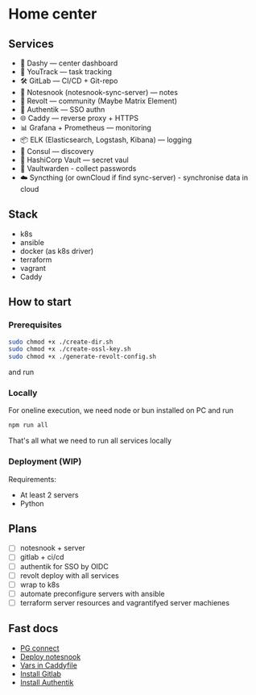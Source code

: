 # Home center

## Services

- 🎯 Dashy — center dashboard
- 🧠 YouTrack — task tracking
- 🛠 GitLab — CI/CD + Git-repo
- 📝 Notesnook (notesnook-sync-server) — notes
- 💬 Revolt — community (Maybe Matrix Element)
- 🔐 Authentik — SSO authn
- 🌐 Caddy — reverse proxy + HTTPS
- 📊 Grafana + Prometheus — monitoring
- 📦 ELK (Elasticsearch, Logstash, Kibana) — logging
- 🧭 Consul — discovery
- 🔑 HashiCorp Vault — secret vaul
- 🤫 Vaultwarden - collect passwords
- ☁️ Syncthing (or ownCloud if find sync-server) - synchronise data in cloud

## Stack

- k8s
- ansible
- docker (as k8s driver)
- terraform
- vagrant
- Caddy

## How to start

### Prerequisites

```bash
sudo chmod +x ./create-dir.sh
sudo chmod +x ./create-ossl-key.sh
sudo chmod +x ./generate-revolt-config.sh
```

and run

### Locally

For oneline execution, we need node or bun installed on PC and run

```bash
npm run all
```

That's all what we need to run all services locally

### Deployment (WIP)

Requirements:
- At least 2 servers
- Python

## Plans

- [ ] notesnook + server
- [ ] gitlab + ci/cd
- [ ] authentik for SSO by OIDC
- [ ] revolt deploy with all services
- [ ] wrap to k8s
- [ ] automate preconfigure servers with ansible
- [ ] terraform server resources and vagrantifyed server machienes

## Fast docs

- [PG connect](https://www.postgresql.org/docs/current/libpq-connect.html#:~:text=The%20URI%20scheme%20designator%20can%20be%20either%20postgresql%3A//%20or%20postgres%3A//.%20Each%20of%20the%20remaining%20URI%20parts%20is%20optional.%20The%20following%20examples%20illustrate%20valid%20URI%20syntax%3A)
- [Deploy notesnook](https://monogr.ph/66add1680f119badfa65686f/)
- [Vars in Caddyfile](https://caddy.community/t/variables-in-caddyfile/15685)
- [Install Gitlab](https://docs.gitlab.com/install/docker/installation/#install-gitlab-by-using-docker-compose)
- [Install Authentik](https://docs.goauthentik.io/docs/install-config/install/docker-compose)